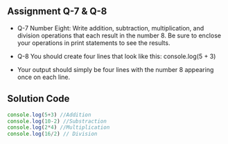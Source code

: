 ## Assignment Q-7 & Q-8
- Q-7 Number Eight: Write addition, subtraction, multiplication, and division operations that each result in the number 8. Be sure to enclose your operations in print statements to see the results.

- Q-8 You should create four lines that look like this:
console.log(5 + 3)

- Your output should simply be four lines with the number 8 appearing once on each line.

## Solution Code

```Typescript
console.log(5+3) //Addition
console.log(10-2) //Substraction
console.log(2*4) //Multiplication
console.log(16/2) // Division
```